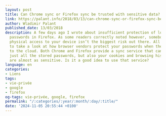 ```yaml
---
layout: post
title: Can Chrome sync or Firefox sync be trusted with sensitive data?
link: https://palant.info/2018/03/13/can-chrome-sync-or-firefox-sync-be-trusted-with-sensitive-data
author: Wladimir Palant
published_date: 13/03/2018
description: A few days ago I wrote about insufficient protection of locally saved
  passwords in Firefox. As some readers correctly noted however, somebody gaining
  physical access to your device isn’t the biggest risk out there. All the more reason
  to take a look at how browser vendors protect your passwords when they upload them
  to the cloud. Both Chrome and Firefox provide a sync service that can upload not
  just all the stored passwords, but also your cookies and browsing history which
  are almost as sensitive. Is it a good idea to use that service?
language: en
categories:
- Liens
tags:
- vie-privée
- google
- firefox
og-tags: vie-privée, google, firefox
permalink: "/:categories/:year/:month/:day/:title/"
date: '2024-11-05 20:55:44 +0100'
---
```

